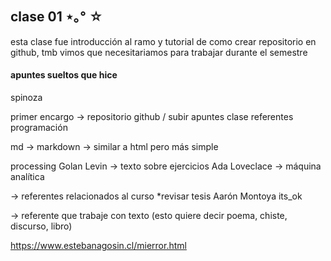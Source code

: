 ## clase 01 ⋆｡° ☆

esta clase fue introducción al ramo y tutorial de como crear repositorio en github, tmb vimos que necesitariamos para trabajar durante el semestre 

#### apuntes sueltos que hice 

spinoza

primer encargo → repositorio github / subir apuntes clase 
referentes programación

md → markdown →  similar a html pero más simple 

processing
Golan Levin →  texto sobre ejercicios 
Ada Loveclace → máquina analítica

→ referentes relacionados al curso
*revisar tesis Aarón Montoya its_ok 

→ referente que trabaje con texto (esto quiere decir poema, chiste, discurso, libro)

<https://www.estebanagosin.cl/mierror.html>
